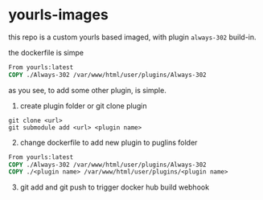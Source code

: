 # yourls-images

this repo is a custom yourls based imaged, with plugin `always-302` build-in.

the dockerfile is simpe

```dockerfile
From yourls:latest
COPY ./Always-302 /var/www/html/user/plugins/Always-302
```

as you see, to add some other plugin, is simple.

1. create plugin folder or git clone plugin

```shell
git clone <url>
git submodule add <url> <plugin name>
```

2. change dockerfile to add new plugin to puglins folder

```dockerfile
From yourls:latest
COPY ./Always-302 /var/www/html/user/plugins/Always-302
COPY ./<plugin name> /var/www/html/user/plugins/<plugin name>
```

3. git add and git push to trigger docker hub build webhook